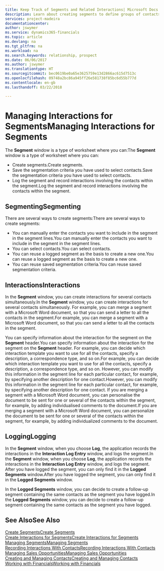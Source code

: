```yaml
---
title: Keep Track of Segments and Related Interactions| Microsoft Docs
description: Learn about creating segments to define groups of contacts and specifying interactions for segments.
services: project-madeira
documentationcenter: 
author: jswymer
ms.service: dynamics365-financials
ms.topic: article
ms.devlang: na
ms.tgt_pltfrm: na
ms.workload: na
ms.search.keywords: relationship, prospect
ms.date: 06/06/2017
ms.author: jswymer
ms.translationtype: HT
ms.sourcegitcommit: bec0619be0a65e3625759e13d2866ac615d7513c
ms.openlocfilehash: 09748a2bc86a945ff26e581738f85bc6d55b777d
ms.contentlocale: en-gb
ms.lasthandoff: 03/22/2018

---
```

# <a name="managing-interactions-for-segments"></a><span data-ttu-id="0d301-103">Managing Interactions for Segments</span><span class="sxs-lookup"><span data-stu-id="0d301-103">Managing Interactions for Segments</span></span>
<span data-ttu-id="0d301-104">The **Segment** window is a type of worksheet where you can:</span><span class="sxs-lookup"><span data-stu-id="0d301-104">The **Segment** window is a type of worksheet where you can:</span></span>

* <span data-ttu-id="0d301-105">Create segments.</span><span class="sxs-lookup"><span data-stu-id="0d301-105">Create segments.</span></span>
* <span data-ttu-id="0d301-106">Save the segmentation criteria you have used to select contacts.</span><span class="sxs-lookup"><span data-stu-id="0d301-106">Save the segmentation criteria you have used to select contacts.</span></span>
* <span data-ttu-id="0d301-107">Log the segment and record interactions involving the contacts within the segment.</span><span class="sxs-lookup"><span data-stu-id="0d301-107">Log the segment and record interactions involving the contacts within the segment.</span></span>

## <a name="segmenting"></a><span data-ttu-id="0d301-108">Segmenting</span><span class="sxs-lookup"><span data-stu-id="0d301-108">Segmenting</span></span>
<span data-ttu-id="0d301-109">There are several ways to create segments:</span><span class="sxs-lookup"><span data-stu-id="0d301-109">There are several ways to create segments:</span></span>

* <span data-ttu-id="0d301-110">You can manually enter the contacts you want to include in the segment in the segment lines.</span><span class="sxs-lookup"><span data-stu-id="0d301-110">You can manually enter the contacts you want to include in the segment in the segment lines.</span></span>
* <span data-ttu-id="0d301-111">You can select contacts.</span><span class="sxs-lookup"><span data-stu-id="0d301-111">You can select contacts.</span></span>
* <span data-ttu-id="0d301-112">You can reuse a logged segment as the basis to create a new one.</span><span class="sxs-lookup"><span data-stu-id="0d301-112">You can reuse a logged segment as the basis to create a new one.</span></span>
* <span data-ttu-id="0d301-113">You can reuse saved segmentation criteria.</span><span class="sxs-lookup"><span data-stu-id="0d301-113">You can reuse saved segmentation criteria.</span></span>

## <a name="interactions"></a><span data-ttu-id="0d301-114">Interactions</span><span class="sxs-lookup"><span data-stu-id="0d301-114">Interactions</span></span>
<span data-ttu-id="0d301-115">In the **Segment** window, you can create interactions for several contacts simultaneously.</span><span class="sxs-lookup"><span data-stu-id="0d301-115">In the **Segment** window, you can create interactions for several contacts simultaneously.</span></span> <span data-ttu-id="0d301-116">For example, you can merge a segment with a Microsoft Word document, so that you can send a letter to all the contacts in the segment.</span><span class="sxs-lookup"><span data-stu-id="0d301-116">For example, you can merge a segment with a Microsoft Word document, so that you can send a letter to all the contacts in the segment.</span></span>

<span data-ttu-id="0d301-117">You can specify information about the interaction for the segment on the **Segment** header.</span><span class="sxs-lookup"><span data-stu-id="0d301-117">You can specify information about the interaction for the segment on the **Segment** header.</span></span> <span data-ttu-id="0d301-118">For example, you can decide which interaction template you want to use for all the contacts, specify a description, a correspondence type, and so on.</span><span class="sxs-lookup"><span data-stu-id="0d301-118">For example, you can decide which interaction template you want to use for all the contacts, specify a description, a correspondence type, and so on.</span></span> <span data-ttu-id="0d301-119">However, you can modify this information in the segment line for each particular contact, for example, by specifying another description for one contact.</span><span class="sxs-lookup"><span data-stu-id="0d301-119">However, you can modify this information in the segment line for each particular contact, for example, by specifying another description for one contact.</span></span> <span data-ttu-id="0d301-120">If you are merging a segment with a Microsoft Word document, you can personalise the document to be sent for one or several of the contacts within the segment, for example, by adding individualised comments to the document.</span><span class="sxs-lookup"><span data-stu-id="0d301-120">If you are merging a segment with a Microsoft Word document, you can personalize the document to be sent for one or several of the contacts within the segment, for example, by adding individualized comments to the document.</span></span>

## <a name="logging"></a><span data-ttu-id="0d301-121">Logging</span><span class="sxs-lookup"><span data-stu-id="0d301-121">Logging</span></span>
<span data-ttu-id="0d301-122">In the **Segment** window, when you choose **Log**, the application records the interactions in the **Interaction Log Entry** window, and logs the segment.</span><span class="sxs-lookup"><span data-stu-id="0d301-122">In the **Segment** window, when you choose **Log**, the application records the interactions in the **Interaction Log Entry** window, and logs the segment.</span></span> <span data-ttu-id="0d301-123">After you have logged the segment, you can only find it in the **Logged Segments** window.</span><span class="sxs-lookup"><span data-stu-id="0d301-123">After you have logged the segment, you can only find it in the **Logged Segments** window.</span></span>

<span data-ttu-id="0d301-124">In the **Logged Segments** window, you can decide to create a follow-up segment containing the same contacts as the segment you have logged.</span><span class="sxs-lookup"><span data-stu-id="0d301-124">In the **Logged Segments** window, you can decide to create a follow-up segment containing the same contacts as the segment you have logged.</span></span>

## <a name="see-also"></a><span data-ttu-id="0d301-125">See Also</span><span class="sxs-lookup"><span data-stu-id="0d301-125">See Also</span></span>
[<span data-ttu-id="0d301-126">Create Segments</span><span class="sxs-lookup"><span data-stu-id="0d301-126">Create Segments</span></span>](marketing-how-create-segment.md)  
[<span data-ttu-id="0d301-127">Create Interactions for Segments</span><span class="sxs-lookup"><span data-stu-id="0d301-127">Create Interactions for Segments</span></span>](marketing-how-create-interactions.md)  
[<span data-ttu-id="0d301-128">Managing Segments</span><span class="sxs-lookup"><span data-stu-id="0d301-128">Managing Segments</span></span>](marketing-segments.md)  
[<span data-ttu-id="0d301-129">Recording Interactions With Contacts</span><span class="sxs-lookup"><span data-stu-id="0d301-129">Recording Interactions With Contacts</span></span>](marketing-interactions.md)  
[<span data-ttu-id="0d301-130">Managing Sales Opportunities</span><span class="sxs-lookup"><span data-stu-id="0d301-130">Managing Sales Opportunities</span></span>](marketing-manage-sales-opportunities.md)  
[<span data-ttu-id="0d301-131">Creating and Managing Contacts</span><span class="sxs-lookup"><span data-stu-id="0d301-131">Creating and Managing Contacts</span></span>](marketing-contacts.md)  
[<span data-ttu-id="0d301-132">Working with Financials</span><span class="sxs-lookup"><span data-stu-id="0d301-132">Working with Financials</span></span>](ui-work-product.md)

